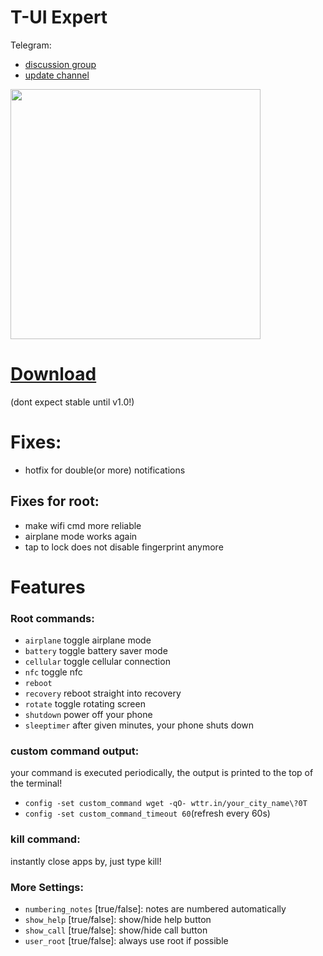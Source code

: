 # T-UI Expert

Telegram:
* [discussion group](https://t.me/t_ui_dev)
* [update channel](https://t.me/tui_expert_updates)

<img src="https://github.com/v1nc/TUI-Expert/raw/master/screenshots/1.png" data-canonical-src="https://gyazo.com/eb5c5741b6a9a16c692170a41a49c858.png" width="400" />



# [Download](https://github.com/v1nc/TUI-Expert/releases)
(dont expect stable until v1.0!)

# Fixes:
* hotfix for double(or more) notifications

## Fixes for root:
* make wifi cmd more reliable
* airplane mode works again
* tap to lock does not disable fingerprint anymore
# Features
### Root commands:
* `airplane`   toggle airplane mode
* `battery`    toggle battery saver mode
* `cellular`   toggle cellular connection
* `nfc`        toggle nfc
* `reboot`
* `recovery`   reboot straight into recovery
* `rotate`     toggle rotating screen
* `shutdown`   power off your phone
* `sleeptimer` after given minutes, your phone shuts down
### custom command output:
your command is executed periodically, the output is printed to the top of the terminal!
- `config -set custom_command wget -qO- wttr.in/your_city_name\?0T`
- `config -set custom_command_timeout 60`(refresh every 60s)

### kill command:
instantly close apps by, just type kill!

### More Settings:
* `numbering_notes` [true/false]: notes are numbered automatically
* `show_help` [true/false]: show/hide help button
* `show_call` [true/false]: show/hide call button
* `user_root` [true/false]: always use root if possible
